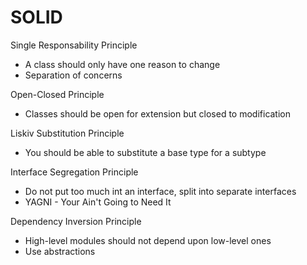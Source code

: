 # SOLID

Single Responsability Principle
- A class should only have one reason to change
- Separation of concerns

Open-Closed Principle
- Classes should be open for extension but closed to modification

Liskiv Substitution Principle
- You should be able to substitute a base type for a subtype

Interface Segregation Principle
- Do not put too much int an interface, split into separate interfaces
- YAGNI - Your Ain't Going to Need It

Dependency Inversion Principle
- High-level modules should not depend upon low-level ones
- Use abstractions
